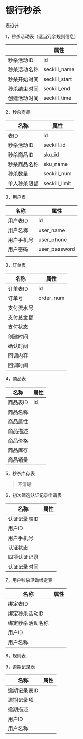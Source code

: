 # 银行秒杀

表设计

1，秒杀活动表（适当冗余规则信息）

|              | 属性          |
| ------------ | ------------- |
| 秒杀活动ID   | id            |
| 秒杀活动名称 | seckill_name  |
| 秒杀开始时间 | seckill_start |
| 秒杀结束时间 | seckill_end   |
| 创建活动时间 | seckill_time  |



2，秒杀商品

| 名称         | 属性          |
| ------------ | ------------- |
| 表ID         | id            |
| 秒杀活动ID   | seckill_id    |
| 秒杀商品ID   | sku_id        |
| 秒杀商品名称 | sku_name      |
| 秒杀数量     | seckill_num   |
| 单人秒杀限额 | seckill_limit |



3，用户表

| 名称       | 属性          |
| ---------- | ------------- |
| 用户表ID   | id            |
| 用户名称   | user_name     |
| 用户手机号 | user_phone    |
| 用户密码   | user_password |
|            |               |

3，订单表

| 名称       | 属性      |
| ---------- | --------- |
| 订单表ID   | id        |
| 订单号     | order_num |
| 支付流水号 |           |
| 支付总金额 |           |
| 支付状态   |           |
| 创建时间   |           |
| 确认时间   |           |
| 回调内容   |           |
| 回调时间   |           |



4，商品表

| 名称     | 属性 |
| -------- | ---- |
| 商品表ID | id   |
| 商品名称 |      |
| 商品属性 |      |
| 商品描述 |      |
| 商品价格 |      |
| 商品库存 |      |
| 商品销量 |      |

5，秒杀库存表

> 不清晰

6，初次筛选认证记录申请表

| 名称         | 属性 |
| ------------ | ---- |
| 认证记录表ID |      |
| 用户ID       |      |
| 用户手机号   |      |
| 认证状态     |      |
| 四项认证记录 |      |
| 认证记录时间 |      |



7，用户秒杀活动绑定表

| 名称             | 属性 |
| ---------------- | ---- |
| 绑定表ID         |      |
| 绑定秒杀活动ID   |      |
| 绑定秒杀活动名称 |      |
| 用户ID           |      |
| 用户名称         |      |

8，规则表



9，逾期记录表

| 名称         | 属性 |
| ------------ | ---- |
| 逾期记录表ID |      |
| 逾期记录项   |      |
| 逾期描述     |      |
| 用户ID       |      |
| 用户名称     |      |

